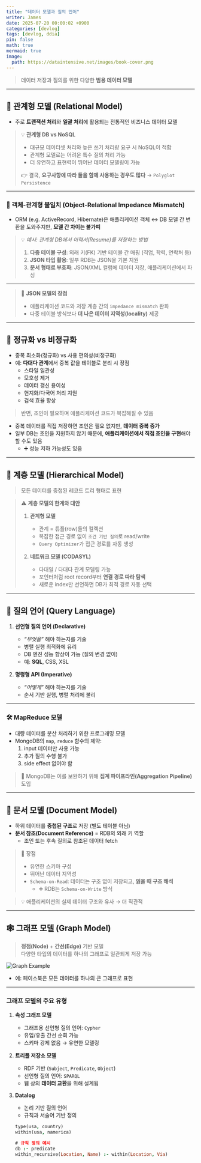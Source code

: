 ```yaml
---
title: "데이터 모델과 질의 언어"
writer: James
date: 2025-07-20 00:00:02 +0900
categories: [devlog]
tags: [devlog, ddia]
pin: false
math: true
mermaid: true
image:
  path: https://dataintensive.net/images/book-cover.png
---
```


> 데이터 저장과 질의를 위한 다양한 **범용 데이터 모델**

---

## 🧱 관계형 모델 (Relational Model)

- 주로 **트랜잭션 처리**와 **일괄 처리**에 활용되는 전통적인 비즈니스 데이터 모델

> 💡 **관계형 DB vs NoSQL**
>
> - 대규모 데이터셋 처리와 높은 쓰기 처리량 요구 시 NoSQL이 적합  
> - 관계형 모델로는 어려운 특수 질의 처리 가능  
> - 더 유연하고 표현력이 뛰어난 데이터 모델링이 가능  
>
> 👉 결국, **요구사항에 따라 둘을 함께 사용하는 경우도 많다** → `Polyglot Persistence`

---

### 🔄 객체-관계형 불일치 (Object-Relational Impedance Mismatch)

- ORM (e.g. ActiveRecord, Hibernate)은 애플리케이션 객체 ↔ DB 모델 간 변환을 도와주지만, **모델 간 차이는 불가피**

> 💡 *예시: 관계형 DB에서 이력서(Resume)를 저장하는 방법*
>
> 1. **다중 테이블 구성**: 외래 키(FK) 기반 테이블 간 매핑 (직업, 학력, 연락처 등)
> 2. **JSON 타입 활용**: 일부 RDB는 JSON을 기본 지원
> 3. **문서 형태로 부호화**: JSON/XML 컬럼에 데이터 저장, 애플리케이션에서 파싱

---

> 📌 **JSON 모델의 장점**
>
> - 애플리케이션 코드와 저장 계층 간의 `impedance mismatch` 완화  
> - 다중 테이블 방식보다 **더 나은 데이터 지역성(locality)** 제공  

---

## 🧮 정규화 vs 비정규화

- 중복 최소화(정규화) vs 사용 편의성(비정규화)
- 예: **다대다 관계**에서 중복 값을 테이블로 분리 시 장점
  - 스타일 일관성
  - 모호성 제거
  - 데이터 갱신 용이성
  - 현지화/다국어 처리 지원
  - 검색 효율 향상

> 반면, 조인이 필요하며 애플리케이션 코드가 복잡해질 수 있음

- 중복 데이터를 직접 저장하면 조인은 필요 없지만, **데이터 중복 증가**
- 일부 DB는 조인을 지원하지 않기 때문에, **애플리케이션에서 직접 조인을 구현**해야 할 수도 있음
  - ➕ 성능 저하 가능성도 있음

---

## 🌳 계층 모델 (Hierarchical Model)

> 모든 데이터를 중첩된 레코드 트리 형태로 표현

> ⚠️ **계층 모델의 한계와 대안**
>
> 1. **관계형 모델**
>     - 관계 = 튜플(row)들의 컬렉션
>     - 복잡한 접근 경로 없이 `조건 기반 질의`로 read/write
>     - `Query Optimizer`가 접근 경로를 자동 생성
>
> 2. **네트워크 모델 (CODASYL)**
>     - 다대일 / 다대다 관계 모델링 가능
>     - 포인터처럼 root record부터 **연결 경로 따라 탐색**
>     - 새로운 index만 선언하면 DB가 최적 경로 자동 선택

---

## 🧾 질의 언어 (Query Language)

1. **선언형 질의 언어 (Declarative)**  
   - *“무엇을”* 해야 하는지를 기술
   - 병렬 실행 최적화에 유리  
   - DB 엔진 성능 향상이 가능 (질의 변경 없이)
   - 예: **SQL**, CSS, XSL

2. **명령형 API (Imperative)**  
   - *“어떻게”* 해야 하는지를 기술
   - 순서 기반 실행, 병렬 처리에 불리

---

### 🛠️ MapReduce 모델

- 대량 데이터를 분산 처리하기 위한 프로그래밍 모델  
- MongoDB의 `map`, `reduce` 함수의 제약:
  1. input 데이터만 사용 가능
  2. 추가 질의 수행 불가
  3. side effect 없어야 함

> 📌 MongoDB는 이를 보완하기 위해 **집계 파이프라인(Aggregation Pipeline)** 도입

---

## 📄 문서 모델 (Document Model)

- 하위 데이터를 **중첩된 구조**로 저장 (별도 테이블 아님)
- **문서 참조(Document Reference)** = RDB의 외래 키 역할
  - 조인 또는 후속 질의로 참조된 데이터 fetch

> 📌 장점
>
> - 유연한 스키마 구성  
> - 뛰어난 데이터 지역성  
> - `Schema-on-Read`: 데이터는 구조 없이 저장되고, **읽을 때 구조 해석**
>   - ➕ RDB는 `Schema-on-Write` 방식

> 💡 애플리케이션의 실제 데이터 구조와 유사 → 더 직관적

---

## 🕸️ 그래프 모델 (Graph Model)

> **정점(Node)** + **간선(Edge)** 기반 모델  
> 다양한 타입의 데이터를 하나의 그래프로 일관되게 저장 가능

![Graph Example](https://prod-files-secure.s3.us-west-2.amazonaws.com/56af06bd-af23-41ed-9eae-5faeee5a75ac/cd4d973a-029f-40bc-86b4-d068dc70333e/image.png)

- 예: 페이스북은 모든 데이터를 하나의 큰 그래프로 표현

---

### 그래프 모델의 주요 유형

1. **속성 그래프 모델**
   - 그래프용 선언형 질의 언어: `Cypher`
   - 유입/유출 간선 순회 가능
   - 스키마 강제 없음 → 유연한 모델링

2. **트리플 저장소 모델**
   - RDF 기반 (`Subject`, `Predicate`, `Object`)
   - 선언형 질의 언어: `SPARQL`
   - 웹 상의 **데이터 교환**을 위해 설계됨

3. **Datalog**
   - 논리 기반 질의 언어
   - 규칙과 서술어 기반 정의  
   
   ```prolog
   type(usa, country)
   within(usa, namerica)

   # 규칙 정의 예시
   db :- predicate
   within_recursive(Location, Name) :- within(Location, Via)
